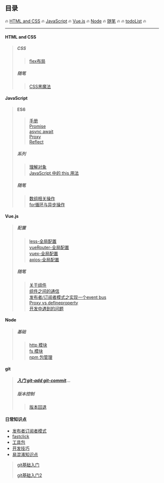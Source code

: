 ## **目录**

:fire: [HTML and CSS](#html-and-css) :fire: [JavaScript](#javascript) :fire: [Vue.js](#vuejs) :fire:  [Node](#node)  :fire:   [随笔](#日常知识点) :fire:  :fire:  [todoList](随笔/todoList.md) :fire:

---

#### HTML and CSS

> ##### CSS
>
> > [flex布局](/html&css/css/flex布局.md "flex 布局")
>
> ##### 随笔
>
> > [CSS黑魔法](/html&css/css/黑魔法.md)

#### JavaScript

> #### ES6
>
> > [手册](/JavaScript/ES6/手册.md)  
> > [Promise](/JavaScript/ES6/Promise.md)  
> > [async await](/JavaScript/ES6/async&await.md)  
> > [Proxy](/JavaScript/ES6/proxy.md)  
> > [Reflect](/JavaScript/ES6/Reflect.md)
>
> ##### 系列
>
> > [理解对象](/JavaScript/OO/理解对象.md)  
> > [JavaScript 中的 this 用法](/JavaScript/随笔/this.md)
>
> ##### 随笔
>
> > [数组相关操作](/JavaScript/随笔/Array.md)  
> > [for循环与异步操作](/JavaScript/随笔/for循环与异步操作.md)

#### Vue.js

> ##### 配置
>
> > [less-全局配置](Vue/配置/less-全局配置.md)  
> > [vueRouter-全局配置](/Vue/配置/vue-router全局配置.md)  
> > [vuex-全局配置](/Vue/配置/vuex-全局配置.md)  
> > [axios-全局配置](/Vue/配置/axios-全局配置.md "axios-全局配置")
>
> ##### 随笔
>
> > [关于组件](/Vue/组件.md)  
> > [组件之间的通信](/Vue/组件之间的通信.md)  
> > [发布者/订阅者模式之实现一个event bus](/Vue/实现一个event-bus.md)  
> > [Proxy vs defineproperty](Vue/Proxy-defineproperty.md)  
> > [开发中遇到的问题](/Vue/coding.md)

#### Node

> ##### 基础
>
> > [http 模块](/node/basics/http.md)  
> > [fs 模块](/node/basics/fs.md)  
> > [npm 包管理](/node/basics/npm.md)

#### git

> ##### [入门 git-add git-commit](/git/入门使用.md)...
>
> ##### 版本控制
>
> > [版本回退](/git/版本控制/版本回退.md)

#### 日常知识点

* [发布者订阅者模式](/随笔/发布者订阅者模式.md)
* [fastclick](/随笔/fastclick.md)
* [工具包](/JavaScript/随笔/util.md)
* [开发技巧](/随笔/开发技巧.md)
* [易混淆知识点](/随笔/易混淆知识点.md)

> [git基础入门](/随笔/git.md)
>
> [git基础入门2](/随笔/git2.md)



